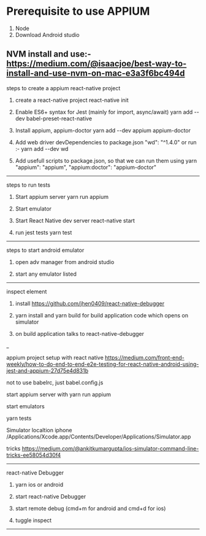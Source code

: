 #  Prerequisite to use APPIUM

1. Node
3. Download Android studio


NVM install and use:-
https://medium.com/@isaacjoe/best-way-to-install-and-use-nvm-on-mac-e3a3f6bc494d
--------------------------------------------------------------------------------
steps to create a appium react-native project

1) create a react-native project
       react-native init <project name>

2) Enable ES6+ syntax for Jest (mainly for import, async/await)
       yarn add --dev babel-preset-react-native

3) Install appium, appium-doctor
       yarn add --dev appium appium-doctor

4) Add web driver devDependencies to package.json
       "wd": "^1.4.0" or run :- yarn add --dev wd

5) Add usefull scripts to package.json, so that we can run them using yarn
	"appium": "appium",
        "appium:doctor": "appium-doctor"


---------------------------------------------------------------------------------

steps to run tests

1) Start appium server
        yarn run appium

2) Start emulator

3) Start React Native dev server
	react-native start

4) run jest tests
	yarn test


-------------------------------------------------------------------------------
steps to start android emulator

1) open adv manager from android studio

2) start any emulator listed

------------------------------------------------------------------------------

inspect element

1) install https://github.com/jhen0409/react-native-debugger

2) yarn install and yarn build for  build application code which opens on simulator

3) on build application talks to react-native-debugger

_

















appium project setup with react native
https://medium.com/front-end-weekly/how-to-do-end-to-end-e2e-testing-for-react-native-android-using-jest-and-appium-27d75e4d831b

not to use babelrc, just babel.config.js

start appium server with yarn run appium

start emulators 

yarn tests

Simulator localtion iphone
/Applications/Xcode.app/Contents/Developer/Applications/Simulator.app

tricks
https://medium.com/@ankitkumargupta/ios-simulator-command-line-tricks-ee58054d30f4


--------------------------------------------------------------------------------------
react-native Debugger

1) yarn ios or android

2) start react-native Debugger

3) start remote debug (cmd+m for android and cmd+d for ios)

4) tuggle inspect

------------------------------------------------------------------------------------- 


